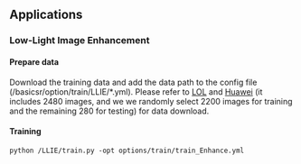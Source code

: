 ## Applications
###  Low-Light Image Enhancement
####  Prepare data
Download the training data and add the data path to the config file (/basicsr/option/train/LLIE/*.yml). Please refer to [LOL](https://daooshee.github.io/BMVC2018website/) and [Huawei](https://drive.google.com/drive/folders/1rFUSdcw833haZfkGKODvu1hrv2pgxYT_?usp=drive_link) (it includes 2480 images, and we we randomly select 2200 images for training and the remaining 280 for testing) for data download. 
#### Training
```
python /LLIE/train.py -opt options/train/train_Enhance.yml
```
